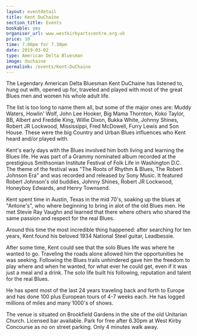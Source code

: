 ```yaml
---
layout: eventdetail
title: Kent DuChaine
section_title: Events
bookable: yes
organiser_url: www.westkirbyartscentre.org.uk
price: 10
time: 7.00pm for 7.30pm
date: 2019-03-02
type: American Delta Bluesman
image: duchaine
permalink: /events/Kent-DuChaine
---
```


The Legendary American Delta Bluesman Kent DuChaine has listened to, hung out with, opened up for, traveled and played with most of the great Blues men and women his whole adult life.

The list is too long to name them all, but some of the major ones are:  Muddy Waters, Howlin' Wolf, John Lee Hooker, Big Mama Thornton, Koko Taylor, BB, Albert and Freddie King, Willie Dixon, Bukka White, Johnny Shines, Robert JR Lockwood, Mississippi, Fred McDowell, Furry Lewis and Son House. These were the big Country and Urban Blues influences who Kent heard and/or played with.

Kent's early days with the Blues involved him both living and learning the Blues life. He was part of a Grammy nominated album recorded at the prestigious Smithsonian Institute Festival of Folk Life in Washington D.C. The theme of the festival was "The Roots of Rhythm & Blues, The Robert Johnson Era" and was recorded and released by Sony Music. It featured
Robert Johnson's old buddies, Johnny Shines, Robert JR Lockwood, Honeyboy Edwards, and Henry Townsend.

Kent spent time in Austin, Texas in the mid 70's, soaking up the blues at "Antone's", who where beginning to bring in alot of the old Blues men. He met Stevie Ray Vaughn and learned that there where others who shared the same passion and respect for the real Blues.

Around this time the most incredible thing happened: after searching for ten years, Kent found his beloved 1934 National Steel guitar, Leadbessie.

After some time, Kent could see that the solo Blues life was where he wanted to go. Traveling the roads alone allowed him the opportunities he was seeking. Following the Blues trails unhindered gave him the freedom to play where and when he wanted, for what ever he could get, even if it was just a meal and a drink.  The solo life built his following, reputation and talent for the real Blues.

He has spent most of the last 24 years traveling back and forth to Europe and has done 100  plus European tours of 4-7 weeks each. He has logged millions of miles and many 1000's of shows.

The venue is situated on Brookfield Gardens in the site of the old Unitarian Church. Licensed bar available. Park for free after 6.30pm at West Kirby Concourse as no on street parking. Only 4 minutes walk away.
